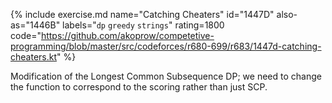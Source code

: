 {% include exercise.md name="Catching Cheaters" id="1447D" also-as="1446B" labels="`dp` `greedy` `strings`" rating=1800
   code="https://github.com/akoprow/competetive-programming/blob/master/src/codeforces/r680-699/r683/1447d-catching-cheaters.kt" %}

Modification of the Longest Common Subsequence DP; we need to change the function to correspond to the scoring rather than just SCP.
